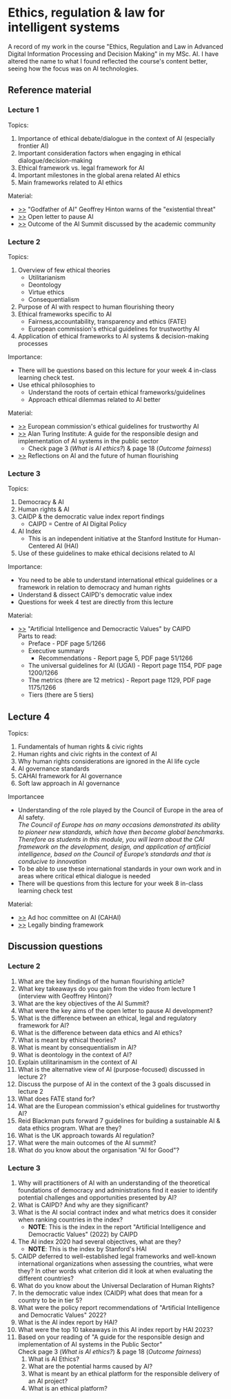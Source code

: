 # Ethics, regulation & law for intelligent systems
A record of my work in the course "Ethics, Regulation and Law in Advanced Digital Information Processing and Decision Making" in my MSc. AI. I have altered the name to what I found reflected the course's content better, seeing how the focus was on AI technologies.

## Reference material
### Lecture 1
Topics:

1. Importance of ethical debate/dialogue in the context of AI (especially frontier AI)
2. Important consideration factors when engaging in ethical dialogue/decision-making 
3. Ethical framework vs. legal framework for AI 
4. Important milestones in the global arena related AI ethics 
5. Main frameworks related to AI ethics

Material:

- [>>](https://www.youtube.com/watch?v=Y6Sgp7y178k) "Godfather of AI" Geoffrey Hinton warns of the "existential threat"
- [>>](https://futureoflife.org/open-letter/pause-giant-ai-experiments/) Open letter to pause AI
- [>>](https://www.ox.ac.uk/news/2023-11-03-expert-comment-oxford-ai-experts-comment-outcomes-uk-ai-safety-summit) Outcome of the AI Summit discussed by the academic community

### Lecture 2
Topics:

1. Overview of few ethical theories
    - Utilitarianism
    - Deontology
    - Virtue ethics
    - Consequentialism
2. Purpose of AI with respect to human flourishing theory
4. Ethical frameworks specific to AI
    - Fairness,accountability, transparency and ethics (FATE)
    - European commission's ethical guidelines for trustworthy AI
6. Application of ethical frameworks to AI systems & decision-making processes

Importance:

- There will be questions based on this lecture for your week 4 in-class learning check test.
- Use ethical philosophies to
    - Understand the roots of certain ethical frameworks/guidelines
    - Approach ethical dilemmas related to AI better

Material:

- [>>](https://digital-strategy.ec.europa.eu/en/library/ethics-guidelines-trustworthy-ai) European commission's ethical guidelines for trustworthy AI
- [>>](https://www.turing.ac.uk/sites/default/files/2019-06/understanding_artificial_intelligence_ethics_and_safety.pdf) Alan Turing Institute: A guide for the responsible design and implementation of AI systems in the public sector
    - Check page 3 (_What is AI ethics?_) & page 18 (_Outcome fairness_)
- [>>](https://blogs.microsoft.com/blog/2023/05/30/reflections-on-ai-and-the-future-of-human-flourishing/) Reflections on AI and the future of human flourishing

### Lecture 3
Topics:

1. Democracy & AI
2. Human rights & AI
3. CAIDP & the democratic value index report findings
    - CAIPD = Centre of AI Digital Policy
5. AI Index
    - This is an independent initiative at the Stanford Institute for Human-Centered AI (HAI)
6. Use of these guidelines to make ethical decisions related to AI

Importance:

- You need to be able to understand international ethical guidelines or a framework in relation to democracy and human rights
- Understand & dissect CAIPD's democratic value index
- Questions for week 4 test are directly from this lecture

Material:

- [>>](https://www.caidp.org/reports/aidv-2022/) "Artificial Intelligence and Democractic Values" by CAIPD <br> Parts to read:
    - Preface - PDF page 5/1266
    - Executive summary
        - Recommendations - Report page 5, PDF page 51/1266
    - The universal guidelines for AI (UGAI) - Report page 1154, PDF page 1200/1266
    - The metrics (there are 12 metrics) - Report page 1129, PDF page 1175/1266
    - Tiers (there are 5 tiers)
 
## Lecture 4
Topics:

1. Fundamentals of human rights & civic rights
2. Human rights and civic rights in the context of AI
3. Why human rights considerations are ignored in the AI life cycle
4. AI governance standards
5. CAHAI framework for AI governance 
6. Soft law approach in AI governance

Importancee
- Understanding of the role played by the Council of Europe in the area of AI safety. <br> _The Council of Europe has on many occasions demonstrated its ability to pioneer new standards, which have then become global benchmarks. Therefore as students in this module, you will learn about the CAI framework on the development, design, and application of artificial intelligence, based on the Council of Europe’s standards and that is conducive to innovation_
- To be able to use these international standards in your own work and in areas where critical ethical dialogue is needed
- There will be questions from this lecture for your week 8 in-class learning check test 

Material:

- [>>](https://rm.coe.int/cahai-2020-07-fin-en-report-ienca-vayena/16809eccac) Ad hoc committee on AI (CAHAI)
- [>>](https://rm.coe.int/cahai-2021-09rev-elements/1680a6d90d) Legally binding framework

## Discussion questions
### Lecture 2
1. What are the key findings of the human flourishing article?
2. What key takeaways do you gain from the video from lecture 1 (interview with Geoffrey Hinton)?
3. What are the key objectives of the AI Summit?
4. What were the key aims of the open letter to pause AI development?
5. What is the difference between an ethical, legal and regulatory framework for AI?
6. What is the difference between data ethics and AI ethics?
7. What is meant by ethical theories?
8. What is meant by consequentialism in AI?
9. What is deontology in the context of AI?
10. Explain utilitarinamism in the context of AI
11. What is the alternative view of AI (purpose-focused) discussed in lecture 2?
12. Discuss the purpose of AI in the context of the 3 goals discussed in lecture 2
13. What does FATE stand for?
14. What are the European commission's ethical guidelines for trustworthy AI?
15. Reid Blackman puts forward 7 guidelines for building a sustainable AI & data ethics program. What are they?
16. What is the UK approach towards AI regulation?
17. What were the main outcomes of the AI summit?
18. What do you know about the organisation "AI for Good"?

### Lecture 3
1. Why will practitioners of AI with an understanding of the theoretical foundations of democracy and administrations find it easier to identify potential challenges and opportunities presented by AI?
2. What is CAIPD? And why are they significant?
3. What is the AI social contract index and what metrics does it consider when ranking countries in the index?
    - **NOTE**: This is the index in the report "Artificial Intelligence and Democractic Values" (2022) by CAIPD
4. The AI index 2020 had several objectives, what are they?
    - **NOTE**: This is the index by Stanford's HAI
6. CAIDP deferred to well-established legal frameworks and well-known international organizations when assessing the countries, what were they? In other words what criterion did it look at when evaluating the different countries?
7. What do you know about the Universal Declaration of Human Rights?
8. In the democratic value index (CAIDP) what does that mean for a country to be in tier 5?
9. What were the policy report recommendations of "Artificial Intelligence and Democratic Values" 2022?
10. What is the AI index report by HAI?
11. What were the top 10 takeaways in this AI index report by HAI 2023?
12. Based on your reading of "A guide for the responsible design and implementation of AI systems in the Public Sector" <br> Check page 3 (_What is AI ethics?_) & page 18 (_Outcome fairness_)
    1. What is AI Ethics?
    2. What are the potential harms caused by AI?
    3. What is meant by an ethical platform for the responsible delivery of an AI project?
    4. What is an ethical platform?
